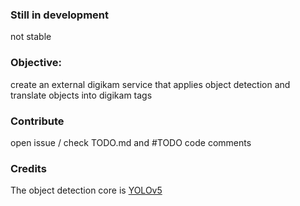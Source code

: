### Still in development
not stable

### Objective:
 create an external digikam service that applies object detection and translate objects into digikam tags

### Contribute
open issue / check TODO.md and #TODO code comments

### Credits
The object detection core is [YOLOv5](https://github.com/ultralytics/yolov5)
